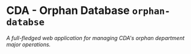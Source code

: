 # CDA - Orphan Database `orphan-databse`
*A full-fledged web application for managing CDA's orphan department major operations.*
